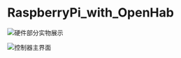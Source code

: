 # RaspberryPi_with_OpenHab

![硬件部分实物展示](http://olvboulzy.bkt.clouddn.com/Raspberry_full.jpg?watermark/2/text/aHR0cDovL2Jpbmx2LnRvcA==/font/YXJpYWw=/fontsize/260/fill/I0VGRUZFRg==/dissolve/100/gravity/South/dx/10/dy/10)

![控制器主界面](http://olvboulzy.bkt.clouddn.com/OpenHab_running.png?watermark/2/text/aHR0cDovL2Jpbmx2LnRvcA==/font/YXJpYWw=/fontsize/260/fill/I0VGRUZFRg==/dissolve/100/gravity/South/dx/10/dy/10)
